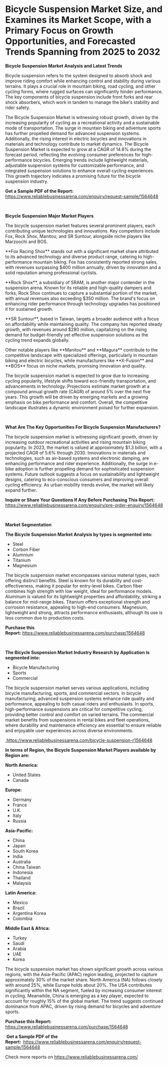<p><h1>Bicycle Suspension Market Size, and Examines its Market Scope, with a Primary Focus on Growth Opportunities, and Forecasted Trends Spanning from 2025 to 2032</h1></p><p><strong>Bicycle Suspension Market Analysis and Latest Trends</strong></p>
<p><p>Bicycle suspension refers to the system designed to absorb shock and improve riding comfort while enhancing control and stability during various terrains. It plays a crucial role in mountain biking, road cycling, and other cycling forms, where rugged surfaces can significantly hinder performance. The key components of bicycle suspension include front forks and rear shock absorbers, which work in tandem to manage the bike's stability and rider safety.</p><p>The Bicycle Suspension Market is witnessing robust growth, driven by the increasing popularity of cycling as a recreational activity and a sustainable mode of transportation. The surge in mountain biking and adventure sports has further propelled demand for advanced suspension systems. Additionally, the rising interest in electric bicycles and innovations in materials and technology contribute to market dynamics. The Bicycle Suspension Market is expected to grow at a CAGR of 14.8% during the forecast period, reflecting the evolving consumer preferences for high-performance bicycles. Emerging trends include lightweight materials, adjustable suspension systems for customizable performance, and integrated suspension solutions to enhance overall cycling experiences. This growth trajectory indicates a promising future for the bicycle suspension industry.</p></p>
<p><strong>Get a Sample PDF of the Report:&nbsp;</strong> <a href="https://www.reliablebusinessarena.com/enquiry/request-sample/1564648?utm_campaign=3515&utm_medium=2&utm_source=Github&utm_content=ia&utm_term=04042025&utm_id=bicycle-suspension">https://www.reliablebusinessarena.com/enquiry/request-sample/1564648</a></p>
<p>&nbsp;</p>
<p><strong>Bicycle Suspension Major Market Players</strong></p>
<p><p>The bicycle suspension market features several prominent players, each contributing unique technologies and innovations. Key competitors include Fox, Rock Shox, Manitou, and SR Suntour, alongside niche players like Marzoochi and BOS. </p><p>**Fox Racing Shox** stands out with a significant market share attributed to its advanced technology and diverse product range, catering to high-performance mountain biking. Fox has consistently reported strong sales, with revenues surpassing $400 million annually, driven by innovation and a solid reputation among professional cyclists.</p><p>**Rock Shox**, a subsidiary of SRAM, is another major contender in the suspension arena. Known for its reliable and high-quality dampers and forks, Rock Shox continues to capture a substantial portion of the market, with annual revenues also exceeding $350 million. The brand's focus on enhancing rider performance through technology upgrades has positioned it for sustained growth.</p><p>**SR Suntour**, based in Taiwan, targets a broader audience with a focus on affordability while maintaining quality. The company has reported steady growth, with revenues around $280 million, capitalizing on the rising demand for budget-friendly yet effective suspension solutions as the cycling trend expands globally.</p><p>Other notable players like **Manitou** and **Magura** contribute to the competitive landscape with specialized offerings, particularly in mountain biking and electric bicycles, while manufacturers like **X-Fusion** and **BOS** focus on niche markets, promising innovation and quality.</p><p>The bicycle suspension market is expected to grow due to increasing cycling popularity, lifestyle shifts toward eco-friendly transportation, and advancements in technology. Projections estimate market growth at a compound annual growth rate (CAGR) of around 5% over the next five years. This growth will be driven by emerging markets and a growing emphasis on bike performance and comfort. Overall, the competitive landscape illustrates a dynamic environment poised for further expansion.</p></p>
<p>&nbsp;</p>
<p><strong>What Are The Key Opportunities For Bicycle Suspension Manufacturers?</strong></p>
<p><p>The bicycle suspension market is witnessing significant growth, driven by increasing outdoor recreational activities and rising mountain biking popularity. In 2023, the market is valued at approximately $1.3 billion, with a projected CAGR of 5.6% through 2030. Innovations in materials and technologies, such as air-based systems and electronic damping, are enhancing performance and rider experience. Additionally, the surge in e-bike adoption is further propelling demand for sophisticated suspension systems. Future outlook suggests a focus on sustainability and lightweight designs, catering to eco-conscious consumers and improving overall cycling efficiency. As urban mobility trends evolve, the market will likely expand further.</p></p>
<p><strong>Inquire or Share Your Questions If Any Before Purchasing This Report:</strong> <a href="https://www.reliablebusinessarena.com/enquiry/pre-order-enquiry/1564648?utm_campaign=3515&utm_medium=2&utm_source=Github&utm_content=ia&utm_term=04042025&utm_id=bicycle-suspension">https://www.reliablebusinessarena.com/enquiry/pre-order-enquiry/1564648</a></p>
<p>&nbsp;</p>
<p><strong>Market Segmentation</strong></p>
<p><strong>The Bicycle Suspension Market Analysis by types is segmented into:</strong></p>
<p><ul><li>Steel</li><li>Corbon Fiber</li><li>Alumnium</li><li>Titanium</li><li>Magnesium</li></ul></p>
<p><p>The bicycle suspension market encompasses various material types, each offering distinct benefits. Steel is known for its durability and cost-effectiveness, making it popular for entry-level bikes. Carbon fiber combines high strength with low weight, ideal for performance models. Aluminum is valued for its lightweight properties and affordability, striking a balance for mid-range bikes. Titanium offers exceptional strength and corrosion resistance, appealing to high-end consumers. Magnesium, lightweight and strong, attracts performance enthusiasts, although its use is less common due to production costs.</p></p>
<p><strong>Purchase this Report:&nbsp;</strong><a href="https://www.reliablebusinessarena.com/purchase/1564648?utm_campaign=3515&utm_medium=2&utm_source=Github&utm_content=ia&utm_term=04042025&utm_id=bicycle-suspension">https://www.reliablebusinessarena.com/purchase/1564648</a></p>
<p>&nbsp;</p>
<p><strong>The Bicycle Suspension Market Industry Research by Application is segmented into:</strong></p>
<p><ul><li>Bicycle Manufacturing</li><li>Sports</li><li>Commercial</li></ul></p>
<p><p>The bicycle suspension market serves various applications, including bicycle manufacturing, sports, and commercial sectors. In bicycle manufacturing, advanced suspension systems enhance ride quality and performance, appealing to both casual riders and enthusiasts. In sports, high-performance suspensions are critical for competitive cycling, providing better control and comfort on varied terrains. The commercial market benefits from suspensions in rental bikes and fleet operations, where durability and maintenance efficiency are essential to ensure reliable and enjoyable user experiences across diverse environments.</p></p>
<p><a href="https://www.reliablebusinessarena.com/bicycle-suspension-r1564648?utm_campaign=3515&utm_medium=2&utm_source=Github&utm_content=ia&utm_term=04042025&utm_id=bicycle-suspension">&nbsp;https://www.reliablebusinessarena.com/bicycle-suspension-r1564648</a></p>
<p><strong>In terms of Region, the Bicycle Suspension Market Players available by Region are:</strong></p>
<p>
    <p> <strong> North America: </strong>
        <ul>
            <li>United States</li>
            <li>Canada</li>
        </ul>
        </p> 
    <p> <strong> Europe: </strong>
        <ul>
            <li>Germany</li>
            <li>France</li>
            <li>U.K.</li>
            <li>Italy</li>
            <li>Russia</li>
        </ul>
        </p> 
    <p> <strong> Asia-Pacific: </strong>
        <ul>
            <li>China</li>
            <li>Japan</li>
            <li>South Korea</li>
            <li>India</li>
            <li>Australia</li>
            <li>China Taiwan</li>
            <li>Indonesia</li>
            <li>Thailand</li>
            <li>Malaysia</li>
        </ul>
        </p> 
    <p> <strong> Latin America: </strong>
        <ul>
            <li>Mexico</li>
            <li>Brazil</li>
            <li>Argentina Korea</li>
            <li>Colombia</li>
        </ul>
        </p> 
    <p> <strong> Middle East & Africa: </strong>
        <ul>
            <li>Turkey</li>
            <li>Saudi</li>
            <li>Arabia</li>
            <li>UAE</li>
            <li>Korea</li>
        </ul>
    </p>
    </p>
<p><p>The bicycle suspension market has shown significant growth across various regions, with the Asia-Pacific (APAC) region leading, projected to capture approximately 30% of the market share. North America (NA) follows closely with around 25%, while Europe holds about 20%. The USA contributes significantly within the NA segment, fueled by increasing consumer interest in cycling. Meanwhile, China is emerging as a key player, expected to account for roughly 15% of the global market. The trend suggests continued dominance from APAC, driven by rising demand for bicycles and adventure sports.</p></p>
<p><strong>Purchase this Report: </strong><a href="https://www.reliablebusinessarena.com/purchase/1564648?utm_campaign=3515&utm_medium=2&utm_source=Github&utm_content=ia&utm_term=04042025&utm_id=bicycle-suspension">https://www.reliablebusinessarena.com/purchase/1564648</a></p>
<p>&nbsp;<strong>Get a Sample PDF of the Report:&nbsp;&nbsp;</strong><a href="https://www.reliablebusinessarena.com/enquiry/request-sample/1564648?utm_campaign=3515&utm_medium=2&utm_source=Github&utm_content=ia&utm_term=04042025&utm_id=bicycle-suspension">https://www.reliablebusinessarena.com/enquiry/request-sample/1564648</a></p>
<p><strong></strong></p>
<p>Check more reports on <a href="https://www.reliablebusinessarena.com/?utm_campaign=3515&utm_medium=2&utm_source=Github&utm_content=ia&utm_term=04042025&utm_id=bicycle-suspension">https://www.reliablebusinessarena.com/</a></p>